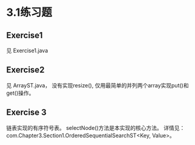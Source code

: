 # 3.1练习题

## Exercise1
见 Exercise1.java

## Exercise2
见 ArrayST.java， 没有实现resize(), 仅用最简单的并列两个array实现put()和get()操作。

## Exercise 3
链表实现的有序符号表。 selectNode()方法是本实现的核心方法。
详情见：com.Chapter3.Section1.OrderedSequentialSearchST<Key, Value>。